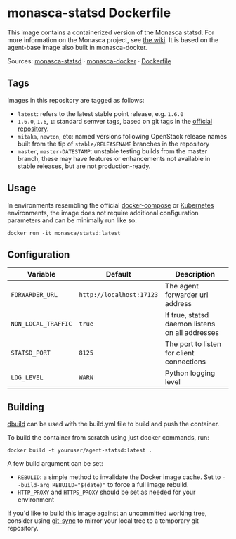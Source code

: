 monasca-statsd Dockerfile
========================

This image contains a containerized version of the Monasca statsd. For
more information on the Monasca project, see [the wiki][1]. It is based on the
agent-base image also built in monasca-docker.

Sources: [monasca-statsd][2] &middot; [monasca-docker][3] &middot; [Dockerfile][4]

Tags
----

Images in this repository are tagged as follows:

 * `latest`: refers to the latest stable point release, e.g. `1.6.0`
 * `1.6.0`, `1.6`, `1`: standard semver tags, based on git tags in the
   [official repository][2].
 * `mitaka`, `newton`, etc: named versions following OpenStack release names
   built from the tip of `stable/RELEASENAME` branches in the repository
 * `master`, `master-DATESTAMP`: unstable testing builds from the master branch,
   these may have features or enhancements not available in stable releases, but
   are not production-ready.

Usage
-----

In environments resembling the official [docker-compose][3] or [Kubernetes][4]
environments, the image does not require additional configuration parameters and
can be minimally run like so:

    docker run -it monasca/statsd:latest

Configuration
-------------

| Variable            | Default                  | Description                                     |
|---------------------|--------------------------|-------------------------------------------------|
| `FORWARDER_URL`     | `http://localhost:17123` | The agent forwarder url address                 |
| `NON_LOCAL_TRAFFIC` | `true`                   | If true, statsd daemon listens on all addresses |
| `STATSD_PORT`       | `8125`                   | The port to listen for client connections       |
| `LOG_LEVEL`         | `WARN`                   | Python logging level                            |

Building
--------

[dbuild][5] can be used with the build.yml file to build and push the
container.

To build the container from scratch using just docker commands, run:

    docker build -t youruser/agent-statsd:latest .

A few build argument can be set:

 * `REBULID`: a simple method to invalidate the Docker image cache. Set to
   `--build-arg REBUILD="$(date)"` to force a full image rebuild.
 * `HTTP_PROXY` and `HTTPS_PROXY` should be set as needed for your environment

If you'd like to build this image against an uncommitted working tree, consider
using [git-sync][6] to mirror your local tree to a temporary git repository.

[1]: https://wiki.openstack.org/wiki/Monasca
[2]: https://github.com/openstack/monasca-statsd
[3]: https://github.com/monasca/monasca-docker/
[4]: https://github.com/monasca/monasca-docker/blob/master/k8s/
[5]: https://github.com/timothyb89/dbuild
[6]: https://github.com/timothyb89/git-sync
